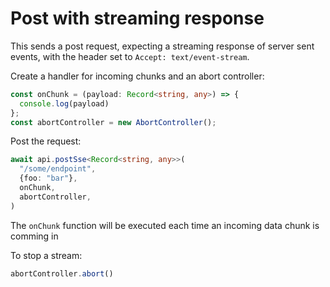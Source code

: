# Post with streaming response

This sends a post request, expecting a streaming response of server sent
events, with the header set to `Accept: text/event-stream`.

Create a handler for incoming chunks and an abort controller:

```ts
const onChunk = (payload: Record<string, any>) => {
  console.log(payload)
};
const abortController = new AbortController();
```

Post the request:

```ts
await api.postSse<Record<string, any>>(
  "/some/endpoint",
  {foo: "bar"},
  onChunk,
  abortController,
)
```

The `onChunk` function will be executed each time an incoming data chunk is comming in

To stop a stream:

```ts
abortController.abort()
```




